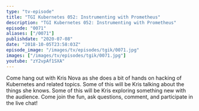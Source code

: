 ```yaml
---
type: "tv-episode"
title: "TGI Kubernetes 052: Instrumenting with Prometheus"
description: "TGI Kubernetes 052: Instrumenting with Prometheus"
episode: "0071"
aliases: ["/0071"]
publishdate: "2020-07-08"
date: "2018-10-05T23:58:03Z"
episode_image: "/images/tv/episodes/tgik/0071.jpg"
images: ["/images/tv/episodes/tgik/0071.jpg"]
youtube: "zY2vpAf1SXA"
---
```


Come hang out with Kris Nova as she does a bit of hands on hacking of Kubernetes and related topics. Some of this will be Kris talking about the things she knows. Some of this will be Kris exploring something new with the audience. Come join the fun, ask questions, comment, and participate in the live chat!

